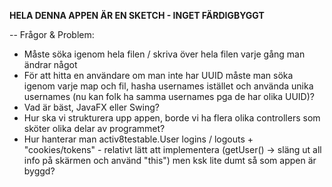 **HELA DENNA APPEN ÄR EN SKETCH - INGET FÄRDIGBYGGT**

-- Frågor & Problem: 
* Måste söka igenom hela filen / skriva över hela filen varje gång man ändrar något
* För att hitta en användare om man inte har UUID måste man söka igenom varje map och fil, hasha usernames istället och använda unika usernames (nu kan folk ha samma usernames pga de har olika UUID)?
* Vad är bäst, JavaFX eller Swing?
* Hur ska vi strukturera upp appen, borde vi ha flera olika controllers som sköter olika delar av programmet?
* Hur hanterar man activ8testable.User logins / logouts + "cookies/tokens" - relativt lätt att implementera (getUser() -> släng ut all info på skärmen och använd "this") men ksk lite dumt så som appen är byggd?
